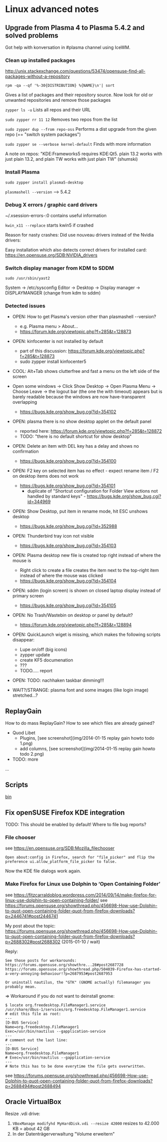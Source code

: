 Linux advanced notes
====================

Upgrade from Plasma 4 to Plasma 5.4.2 and solved problems
---------------------------------------------------------

Got help with konversation in #plasma channel using IceWM.


### Clean up installed packages

http://unix.stackexchange.com/questions/53474/opensuse-find-all-packages-without-a-repository

`rpm -qa --qf '%-30{DISTRIBUTION} %{NAME}\n'| sort`

Gives a list of packages and their repository source.
Now look for old or unwanted repositories and remove those packages

`zypper ls -u` Lists all repos and their URL

`sudo zypper rr 11 12` Removes two repos from the list

`sudo zypper dup --from repo-oss` Performs a dist upgrade from the given repo (== "switch system packages")

`sudo zypper se --verbose kernel-default` Finds with more information

A note on repos: "KDE:Frameworks5 requires KDE:Qt5. plain 13.2 works with just plain 13.2, and plain TW works with just plain TW" (shumski)


### Install Plasma

`sudo zypper install plasma5-desktop`

`plasmashell --version` --> 5.4.2


### Debug X errors / graphic card drivers

~/.xsession-errors-:0 contains useful information

`kwin_x11 --replace` starts kwin5 if crashed

Reason for nasty crashes: Did use nouveau drivers instead of the Nvidia drivers:

Easy installation which also detects correct drivers for installed card: https://en.opensuse.org/SDB:NVIDIA_drivers


### Switch display manager from KDM to SDDM

`sudo /usr/sbin/yast2`

System -> /etc/sysconfig Editor -> Desktop -> Display manager -> DISPLAYMANGER (change from kdm to sddm)


### Detected issues

* OPEN: How to get Plasma's version other than plasmashell --version?
    * e.g. Plasma menu > About...
    * https://forum.kde.org/viewtopic.php?f=285&t=128873


* OPEN: kinfocenter is not installed by default
    * part of this discussion: https://forum.kde.org/viewtopic.php?f=285&t=128873
    * sudo zypper install kinfocenter5


* COOL: Alt+Tab shows clutterfree and fast a menu on the left side of the screen


* Open some windows
    -> Click Show Desktop
    -> Open Plasma Menu
    -> Choose Leave
    -> the logout bar (the one the with timeout) appears but is barely readable because the windows are now have-transparent overlapping
    * https://bugs.kde.org/show_bug.cgi?id=354102


* OPEN: plasma there is no show desktop applet on the default panel
    * reported here: https://forum.kde.org/viewtopic.php?f=285&t=128872
    * TODO: "there is no default shortcut for show desktop"


* OPEN: Delete an item with DEL key has a delay and shows no confirmation
    * https://bugs.kde.org/show_bug.cgi?id=354100


* OPEN: F2 key on selected item has no effect - expect rename item  / F2 on desktop items does not work
    * https://bugs.kde.org/show_bug.cgi?id=354101
        * duplicate of "Shortcut configuration for Folder View actions not handled by standard keys" - https://bugs.kde.org/show_bug.cgi?id=344969


* OPEN: Show Desktop, put item in rename mode, hit ESC unshows desktop
    * https://bugs.kde.org/show_bug.cgi?id=352988


* OPEN: Thunderbird tray icon not visible
    * https://bugs.kde.org/show_bug.cgi?id=354103


* OPEN: Plasma desktop new file is created top right instead of where the mouse is
    * Right click to create a file creates the item next to the top-right item instead of where the mouse was clicked
    * https://bugs.kde.org/show_bug.cgi?id=354104


* OPEN: sddm (login screen) is shown on closed laptop display instead of primary screen
    * https://bugs.kde.org/show_bug.cgi?id=354105


* OPEN: No Trash/Wastebin on desktop or panel by default?
    * https://forum.kde.org/viewtopic.php?f=285&t=128894


* OPEN: QuickLaunch wiget is missing, which makes the following scripts disappear:
    - Lupe on/off (big icons)
    - zypper update
    - create KF5 documenation
    - ???
    - TODO..... report

* OPEN: TODO: nachhaken taskbar dimming!!!

* WAIT?/STRANGE: plasma font and some images (like login image) stretched...?



ReplayGain
----------
How to do mass ReplayGain? How to see which files are already gained?

  * Quod Libet
    * Plugins, [see screenshot](img/2014-01-15 replay gain howto todo 1.png)
    * add columns, [see screenshot](img/2014-01-15 replay gain howto todo 2.png)
  * TODO: more

...



Scripts
-------
[bin](../bin/scripts-index.md)


Fix openSUSE Firefox KDE integration
------------------------------------

TODO: This should be enabled by default! Where to file bug reports?

### File chooser

see https://en.opensuse.org/SDB:Mozilla_filechooser

```
Open about:config in Firefox, search for "file_picker" and flip the preference ui.allow_platform_file_picker to false.
```

Now the KDE file dialogs work again.

### Make Firefox for Linux use Dolphin to ‘Open Containing Folder’


see https://fitzcarraldoblog.wordpress.com/2014/09/14/make-firefox-for-linux-use-dolphin-to-open-containing-folder/
see https://forums.opensuse.org/showthread.php/456698-How-use-Dolphin-to-quot-open-containing-folder-quot-from-firefox-downloads?p=2446741#post2446741

My post about the topic: https://forums.opensuse.org/showthread.php/456698-How-use-Dolphin-to-quot-open-containing-folder-quot-from-firefox-downloads?p=2688302#post2688302
(2015-01-10 / wait)

Reply:
```
See those posts for workarounds:
https://forums.opensuse.org/showthre...28#post2687728
https://forums.opensuse.org/showthread.php/504039-Firefox-has-started-a-very-annoying-behaviour!?p=2687953#post2687953

Or uninstall nautilus, the "GTK" (GNOME actually) filemanager you probably mean.
```

=> Workaround if you do not want to deinstall gnome:
```
$ locate org.freedesktop.FileManager1.service
/usr/share/dbus-1/services/org.freedesktop.FileManager1.service
# edit this file as root:
---
[D-BUS Service]
Name=org.freedesktop.FileManager1
Exec=/usr/bin/nautilus --gapplication-service
---
# comment out the last line:
---
[D-BUS Service]
Name=org.freedesktop.FileManager1
# Exec=/usr/bin/nautilus --gapplication-service
---
# Note this has to be done everytime the file gets overwritten.
```
see https://forums.opensuse.org/showthread.php/456698-How-use-Dolphin-to-quot-open-containing-folder-quot-from-firefox-downloads?p=2688494#post2688494



Oracle VirtualBox
-----------------
Resize .vdi drive:
1. `VBoxManage modifyhd MyHardDisk.vdi --resize 42000` resizes to 42.000 KB = about 42 GB
2. In der Datenträgerverwaltung "Volume erweitern"

